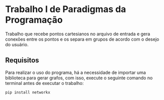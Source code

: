# Trabalho I de Paradigmas da Programação

Trabalho que recebe pontos cartesianos no arquivo de entrada e gera conexões entre os pontos e os separa
em grupos de acordo com o desejo do usuário.

## Requisitos

Para realizar o uso do programa, há a necessidade de importar uma biblioteca para gerar grafos, com isso,
execute o seguinte comando no terminal antes de executar o trabalho:

```
pip install networkx  
```